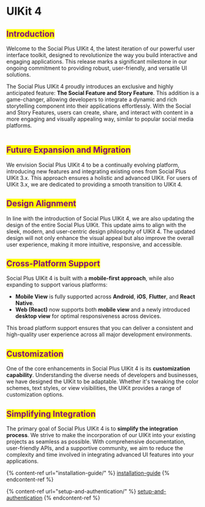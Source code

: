 # UIKit 4

## <mark style="color:purple;">Introduction</mark>

Welcome to the Social Plus UIKit 4, the latest iteration of our powerful user interface toolkit, designed to revolutionize the way you build interactive and engaging applications. This release marks a significant milestone in our ongoing commitment to providing robust, user-friendly, and versatile UI solutions.

The Social Plus UIKit 4 proudly introduces an exclusive and highly anticipated feature: **The Social Feature and Story Feature**. This addition is a game-changer, allowing developers to integrate a dynamic and rich storytelling component into their applications effortlessly. With the Social and Story Features, users can create, share, and interact with content in a more engaging and visually appealing way, similar to popular social media platforms.

<figure><img src="../../.gitbook/assets/image (154).png" alt=""><figcaption></figcaption></figure>

## <mark style="color:purple;">Future Expansion and Migration</mark>

We envision Social Plus UIKit 4 to be a continually evolving platform, introducing new features and integrating existing ones from Social Plus UIKit 3.x. This approach ensures a holistic and advanced UIKit. For users of UIKit 3.x, we are dedicated to providing a smooth transition to UIKit 4.

## <mark style="color:purple;">Design Alignment</mark>

In line with the introduction of Social Plus UIKit 4, we are also updating the design of the entire Social Plus UIKit. This update aims to align with the sleek, modern, and user-centric design philosophy of UIKit 4. The updated design will not only enhance the visual appeal but also improve the overall user experience, making it more intuitive, responsive, and accessible.

## <mark style="color:purple;">**Cross-Platform Support**</mark>

Social Plus UIKit 4 is built with a **mobile-first approach**, while also expanding to support various platforms:

* **Mobile View** is fully supported across **Android**, **iOS**, **Flutter**, and **React Native**.
* **Web (React)** now supports both **mobile view** and a newly introduced **desktop view** for optimal responsiveness across devices.

This broad platform support ensures that you can deliver a consistent and high-quality user experience across all major development environments.

## <mark style="color:purple;">**Customization**</mark>

One of the core enhancements in Social Plus UIKit 4 is its **customization capability**. Understanding the diverse needs of developers and businesses, we have designed the UIKit to be  adaptable. Whether it's tweaking the color schemes, text styles, or view visibilities, the UIKit provides a range of customization options.

## <mark style="color:purple;">**Simplifying Integration**</mark>

The primary goal of Social Plus UIKit 4 is to **simplify the integration process**. We strive to make the incorporation of our UIKit into your existing projects as seamless as possible. With comprehensive documentation, user-friendly APIs, and a supportive community, we aim to reduce the complexity and time involved in integrating advanced UI features into your applications.

{% content-ref url="installation-guide/" %}
[installation-guide](installation-guide/)
{% endcontent-ref %}

{% content-ref url="setup-and-authentication/" %}
[setup-and-authentication](setup-and-authentication/)
{% endcontent-ref %}
